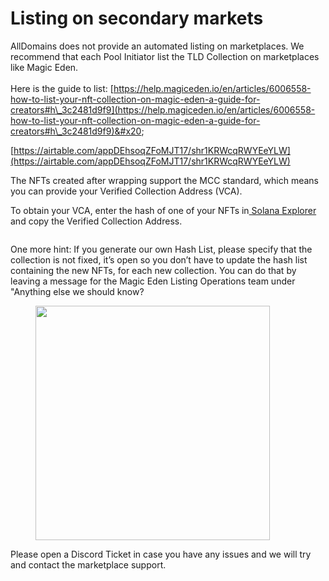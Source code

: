 # Listing on secondary markets

AllDomains does not provide an automated listing on marketplaces. We recommend that each Pool Initiator list the TLD Collection on marketplaces like Magic Eden.\
\
Here is the guide to list: [https://help.magiceden.io/en/articles/6006558-how-to-list-your-nft-collection-on-magic-eden-a-guide-for-creators#h\_3c2481d9f9](https://help.magiceden.io/en/articles/6006558-how-to-list-your-nft-collection-on-magic-eden-a-guide-for-creators#h\_3c2481d9f9)&#x20;

[https://airtable.com/appDEhsoqZFoMJT17/shr1KRWcqRWYEeYLW](https://airtable.com/appDEhsoqZFoMJT17/shr1KRWcqRWYEeYLW)



The NFTs created after wrapping support the MCC standard, which means you can provide your Verified Collection Address (VCA). &#x20;

To obtain your VCA, enter the hash of one of your NFTs in[ Solana Explorer](https://explorer.solana.com/) and copy the Verified Collection Address.

<figure><img src="https://lh3.googleusercontent.com/MeOMY1oPyjX6Sr2Pl4Zu3a4jh4SxkJZ9RnB8WFRNLIrnsTzp_8huWQSCLbUHArTPcKwOzHu0qWvFw4bLPbu3y7o475ohFA_Dz_KotHKPSCv1SkA6lwzRE_KwL1wUogNhv-_f9wP2-bPQCDkjPwyujpE" alt=""><figcaption></figcaption></figure>

One more hint: If you generate our own Hash List, please specify that the collection is not fixed, it’s open so you don’t have to update the hash list containing the new NFTs, for each new collection.  You can do that by leaving a message for the Magic Eden Listing Operations team under "Anything else we should know?

<figure><img src="https://lh3.googleusercontent.com/yWDQJwUiQCVqW6NAgL1T1GH7UL-DZwhomG7EOWNfbdgNy9GdqcHITrapw8w69Ofk78c8oBfsKqacrrXMY1RHqeLCP7MDPjNB66Z3PajNa9WANRP1C36hzmt8dRZN2VEmUJXO6Kk-YFurtdxiZyvpLPc" alt="" width="375"><figcaption></figcaption></figure>

Please open a Discord Ticket in case you have any issues and we will try and contact the marketplace support.
